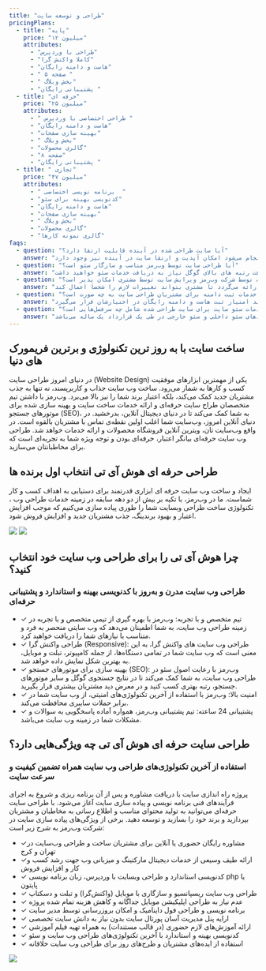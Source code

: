 ```yaml
---
title: "طراحی و توسعه سایت"
pricingPlans:
  - title: "پایه"
    price: "۱۲ میلیون"
    attributes:
      - "طراحی با وردپرس"
      - "کاملا واکنش گرا"
      - "هاست و دامنه رایگان"
      - " ۵ صفحه "
      - " بخش وبلاگ"
      - "پشتیبانی رایگان "
  - title: "حرفه ای"
    price: "۲۵ میلیون"
    attributes:
      - " طراحی اختصاصی با وردپرس "
      - "هاست و دامنه رایگان"
      - "بهینه سازی صفحات"
      - " بخش وبلاگ"
      - "گالری محصولات"
      - "۸ صفحه"
      - "پشتیبانی رایگان "
  - title: " تجاری"
    price: "۴۷ میلیون"
    attributes:
      - " برنامه نویسی اختصاصی  "
      - "کدنویسی بهینه برای سئو"
      - "هاست و دامنه رایگان"
      - "بهینه سازی صفحات"
      - " بخش وبلاگ"
      - "گالری محصولات"
      - "گالری نمونه کارها"
faqs:
  - question: "آیا سایت طراحی شده در آینده قابلیت ارتقا دارد؟"
    answer: "بله. با توجه به اینکه در شرکت وب‌رمز طراحی سایت به صورت داینامیک انجام می‌شود امکان آپدیت و ارتقا سایت در آینده نیز وجود دارد. "
  - question: "آیا طراحی سایت توسط وب‌رمز مناسب و سازگار سئو است؟"
    answer: "بله بطور کامل. تیم طراحی و توسعه وب‌رمز خدمات طراحی سایت را با استفاده از آخرین تکنولوژی کدنویسی و کاملا سئو محور انجام می‌دهند و البته برای دریافت رتبه های بالای گوگل نیاز به دریافت خدمات سئو خواهید داشت."
  - question: "آیا بعد از اتمام طراحی سایت توسط شرکت وب‌رمز ویرایش سایت توسط مشتری امکان پذیر است؟"
    answer: "بله. امکان ویرایش قسمت‌های مختلف سایت توسط مشتری وجود دارد. بدین منظور یک فیلم آموزشی برای مشتریان سایت اختصاصی، توسط شرکت وب‌رمز تهیه و ارائه می‌گردد تا مشتری بتواند تغییرات لازم را شخصا اعمال کند."
  - question: "ارائه خدمات ثبت دامنه برای مشتریان طراحی سایت به چه صورت است؟"
    answer: "برای مشتریانی که قرارداد طراحی سایت اختصاصی منعقد می‌کنند امتیاز ثبت هاست و دامنه رایگان در اختیارشان قرار می‌گیرد."
  - question: "خدمات سئو سایت برای سایت طراحی شده شامل چه سرفصل‌هایی است؟"
    answer: "مشاوره و آنالیز سئو سایت که توسط شرکت وب‌رمز ارائه می‌گردد شامل گزارش تحلیل سئو و انجام فرآیندهای سئو داخلی و سئو خارجی در طی یک قرارداد یک ساله ‌می‌باشد.  "
---
```


<div class='grid grid-cols-5 gap-x-16 gap-y-60 pt-20 items-center' >
<div class='col-span-3'>
<h2 class='text-3xl py-3 '>ساخت سایت با به روز ترین تکنولوژی و برترین فریمورک های دنیا</h2>
<p class='text-justify opacity-85'>در دنیای امروز طراحی سایت (Website Design) یکی از مهمترین ابزارهای موفقیت کسب و کارها به شمار می‌رود. ساخت وب سایت جذاب و کاربرپسند، نه تنها به جذب مشتریان جدید کمک می‌کند، بلکه اعتبار برند شما را نیز بالا می‌برد. وب‌رمز با داشتن تیم متخصصان طراح سایت حرفه‌ای و ارائه خدمات ساخت سایت و بهینه سازی شده برای موتورهای جستجو (SEO)، به شما کمک می‌کند تا در دنیای دیجیتال آنلاین، بدرخشید. 
در دنیای آنلاین امروز، وب‌سایت شما اغلب اولین نقطه‌ی تماس با مشتریان بالقوه است. در واقع وب‌سایت‌ تان، ویترین آنلاین فروشگاه محصولات و ارائه خدمات خواهد شد. طراحی وب سایت حرفه‌ای بیانگر اعتبار، حرفه‌ای بودن و توجه ویژه شما به تجربه‌ای است که برای مخاطبانتان می‌سازید.</p>
<h2 class='text-3xl pt-4 pb-2'>طراحی حرفه ای هوش آی تی انتخاب اول برنده ها</h2>
<p class='leading-6 opacity-85 text-justify'>ایجاد و ساخت وب سایت حرفه ای ابزاری قدرتمند برای دستیابی به اهداف کسب و کار شماست. ما در وب‌رمز، با تکیه بر بیش از دو دهه سابقه در زمینه خدمات طراحی وب ، تکنولوژی ساخت طراحی وبسایت شما را طوری پیاده سازی می‌کنیم که موجب افزایش اعتبار و بهبود برندینگ، جذب مشتریان جدید و افزایش فروش شود.</p>
</div>
<img src='/images/web-design.svg' class='col-span-2 ' />
<!-- section 2 -->
<img src='/images/team.svg' class='col-span-2 ' />
<div class='col-span-3'>
<h2 class='text-3xl py-3 '>چرا هوش آی تی را برای طراحی وب سایت خود انتخاب کنید؟</h2>
<h3 class='text-sky-400 pb-5'>طراحی وب سایت مدرن و به‌روز با کدنویسی بهینه و استاندارد و پشتیبانی حرفه‌ای</h3>
<ul class='p-2 flex flex-col gap-2 font-light'>
<li><span class='text-2xl pe-1 text-sky-400'>&#10003;</span> تیم متخصص و با تجربه: وب‌رمز با بهره گیری از تیمی متخصص و با تجربه در زمینه طراحی وب سایت، به شما اطمینان می‌دهد که وب سایتی منحصر به فرد و متناسب با نیازهای شما را دریافت خواهید کرد. </li>
<li><span class='text-2xl pe-1 text-sky-400'>&#10003;</span> طراحی واکنش گرا (Responsive): طراحی وب سایت های واکنش گرا، به این معنی است که وب سایت شما در تمامی دستگاه‌ها، از جمله کامپیوتر، تبلت و موبایل، به بهترین شکل نمایش داده خواهد شد. </li>
<li><span class='text-2xl pe-1 text-sky-400'>&#10003;</span> بهینه سازی برای موتورهای جستجو (SEO): وب‌رمز با رعایت اصول سئو در طراحی وب سایت، به شما کمک می‌کند تا در نتایج جستجوی گوگل و سایر موتورهای جستجو، رتبه بهتری کسب کنید و در معرض دید مشتریان بیشتری قرار بگیرید. </li>
<li><span class='text-2xl pe-1 text-sky-400'>&#10003;</span> امنیت بالا: وب‌رمز با استفاده از آخرین تکنولوژی‌های امنیتی، از وب سایت شما در برابر حملات سایبری محافظت می‌کند. </li>
<li><span class='text-2xl pe-1 text-sky-400'>&#10003;</span>   پشتیبانی 24 ساعته: تیم پشتیبانی وب‌رمز، همواره آماده پاسخگویی به سوالات و مشکلات شما در زمینه وب سایت می‌باشد. </li>
</ul>
</div>
<!-- section 3 -->

<div class='col-span-3'>
<h2 class='text-3xl py-3 '>طراحی سایت حرفه ای هوش آی تی چه ویژگی‌هایی دارد؟ </h2>
<h3 class='text-sky-400 pb-5'> استفاده از آخرین تکنولوژی‌های طراحی وب سایت همراه تضمین کیفیت و سرعت سایت</h3>
<p class='p-2 leading-7'>پروژه راه اندازی سایت با دریافت مشاوره و پس از آن برنامه ریزی و شروع به اجرای فرآیندهای فنی برنامه نویسی و پیاده سازی سایت آغاز می‌شود. با طراحی سایت حرفه‌ای می‌توانید به تولید محتوای مناسب و اطلاع رسانی به مخاطبان و مشتریان بپردازید و برند خود را بسازید و توسعه دهید. برخی از ویژگی‌های پیاده سازی سایت در شرکت وب‌رمز به شرح زیر است:</p>
<ul class='p-2 flex flex-col gap-2 font-light'>
<li><span class='text-2xl pe-1 text-sky-400'>&#10003;</span>مشاوره رایگان حضوری یا آنلاین برای مشتریان ساخت و طراحی وب‌سایت در تهران و کرج</li>
<li><span class='text-2xl pe-1 text-sky-400'>&#10003;</span>ارائه طیف وسیعی از خدمات دیجیتال مارکتینگ و میزبانی وب جهت رشد کسب و کار و افزایش فروش
</li>
<li><span class='text-2xl pe-1 text-sky-400'>&#10003;</span> کدنویسی استاندارد و طراحی وبسایت با وردپرس، زبان برنامه نویسی php یا پایتون
 </li>
<li><span class='text-2xl pe-1 text-sky-400'>&#10003;</span> طراحی وب سایت ریسپانسیو و سازگاری با موبایل (واکنش‌گرا) و تبلت و دسکتاپ
 </li>
<li><span class='text-2xl pe-1 text-sky-400'>&#10003;</span>  عدم نیاز به طراحی اپلیکیشن موبایل جداگانه و کاهش هزینه تمام شده پروژه
 </li>
<li><span class='text-2xl pe-1 text-sky-400'>&#10003;</span>  برنامه نویسی و طراحی فول داینامیک و امکان بروزرسانی توسط مدیر سایت
 </li>
<li><span class='text-2xl pe-1 text-sky-400'>&#10003;</span>   ارايه پنل مدیریت آسان پورتال سایت بدون نیاز به دانش سایت تخصصی
</li>
<li><span class='text-2xl pe-1 text-sky-400'>&#10003;</span>  ارائه آموزش‌های لازم حضوری (در قالب مستندات) به همراه تهیه فیلم آموزشی
 </li>
<li><span class='text-2xl pe-1 text-sky-400'>&#10003;</span> کدنویسی بهینه و استاندارد با آخرین تکنولوژی‌های طراحی وب سایت و سئو
  </li>
<li><span class='text-2xl pe-1 text-sky-400'>&#10003;</span> استفاده از ایده‌های مشتریان و طرح‌های روز برای طراحی وب سایت خلاقانه
  </li>

</ul>
</div>
<img src='/images/web-attribute.svg' class='col-span-2 ' />

</div>

